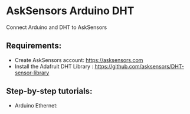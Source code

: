 # AskSensors Arduino DHT
Connect Arduino and DHT to AskSensors

Requirements:
-
- Create AskSensors account: https://asksensors.com
- Install the Adafruit DHT Library :  https://github.com/asksensors/DHT-sensor-library

Step-by-step tutorials:
-
- Arduino Ethernet: 
